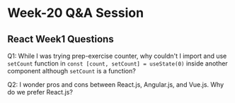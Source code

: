 # Week-20 Q&A Session

## React Week1 Questions

Q1: While I was trying prep-exercise counter, why couldn't I import and use `setCount` function in `const [count, setCount] = useState(0)` inside another component although `setCount` is a function?

Q2: I wonder pros and cons between React.js, Angular.js, and Vue.js. Why do we prefer React.js?
